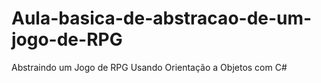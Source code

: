 # Aula-basica-de-abstracao-de-um-jogo-de-RPG
Abstraindo um Jogo de RPG Usando Orientação a Objetos com C#
